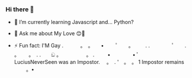 ### Hi there 👋



- 🌱 I’m currently learning Javascript and... Python?
- 💬 Ask me about My Love 😊🤡

- ⚡ Fun fact: I'M Gay
. 　　　。　。　　•　 　ﾟ　　。 　　.
.　　　 　ﾟ　　.　　　　　 。　　 。　.
.　　ඞ 。　　　　　  。 . 　　 • 　　　　•
ﾟ　　           LuciusNeverSeen   was  an Impostor.　 。　.
'　。　。 1 Impostor remains 　 　。•

